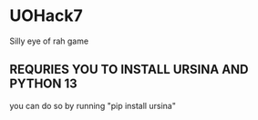 # UOHack7
Silly eye of rah game

## REQURIES YOU TO INSTALL URSINA AND PYTHON 13
you can do so by running "pip install ursina"
